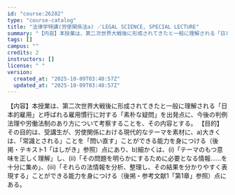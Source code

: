 ```yaml
---
id: "course:26282"
type: "course-catalog"
title: "法律学特講(労使関係法a) ／LEGAL SCIENCE, SPECIAL LECTURE"
summary: "【内容】本授業は、第二次世界大戦後に形成されてきたと一般に理解される「日本的雇用」と呼ばれる雇用慣行に対する「素朴な疑問」を出発点に、今後の判例法理や労働法制のあり方について考察することを、その内容とする。 【目的】その目的は、受講生が、労…"
tags: []
campus: ""
credits: 2
instructors: []
license: " "
version:
  created_at: "2025-10-09T03:48:57Z"
  updated_at: "2025-10-09T03:48:57Z"
---
```


【内容】本授業は、第二次世界大戦後に形成されてきたと一般に理解される「日本的雇用」と呼ばれる雇用慣行に対する「素朴な疑問」を出発点に、今後の判例法理や労働法制のあり方について考察することを、その内容とする。 【目的】その目的は、受講生が、労使関係における現代的なテーマを素材に、a)大きくは、「常識とされる」ことを「問い直す」ことができる能力を身につける（後掲・テキスト1「はしがき」参照）点にあり、b)細かくは、(i)「テーマのもつ意味を正しく理解」し、(ii)「その問題を明らかにするために必要となる情報……を十分に集め」、(iii)「それらの法情報を分析、整理し、その結果を分かりやすく表現する」ことができる能力を身につける（後掲・参考文献1「第1章」参照）点にある。
